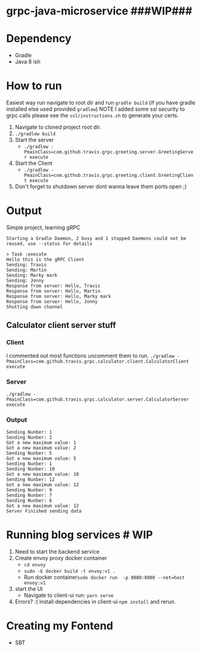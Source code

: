 # grpc-java-microservice ###WIP###

# Dependency 
- Gradle
- Java 8 ish

# How to run
Easiest way run navigate to root dir and run `gradle build` (if you have gradle installed else used provided `gradlew`) NOTE I added some ssl security to grpc calls please see the `ssl/instructions.sh` to generate your certs.
1) Navigate to cloned project root dir.
2) `./gradlew build`
3) Start the server
    - `./gradlew -PmainClass=com.github.travis.grpc.greeting.server.GreetingServer execute`
4) Start the Client
    - `./gradlew -PmainClass=com.github.travis.grpc.greeting.client.GreetingClient execute`
5) Don't forget to shutdown server dont wanna leave them ports open ;)
# Output

Simple project, learning gRPC
```
Starting a Gradle Daemon, 2 busy and 1 stopped Daemons could not be reused, use --status for details

> Task :execute
Hello this is the gRPC Client
Sending: Travis
Sending: Martin
Sending: Marky mark
Sending: Jonny
Response from server: Hello, Travis
Response from server: Hello, Martin
Response from server: Hello, Marky mark
Response from server: Hello, Jonny
Shutting down channel
```

## Calculator client server stuff

### Client
I commented out most functions uncomment them to run.
`./gradlew -PmainClass=com.github.travis.grpc.calculator.client.CalculatorClient execute`

### Server
`./gradlew -PmainClass=com.github.travis.grpc.calculator.server.CalculatorServer execute`

### Output
```
Sending Nunber: 1
Sending Nunber: 2
Got a new maximum value: 1
Got a new maximum value: 2
Sending Nunber: 5
Got a new maximum value: 5
Sending Nunber: 1
Sending Nunber: 10
Got a new maximum value: 10
Sending Nunber: 12
Got a new maximum value: 12
Sending Nunber: 9
Sending Nunber: 7
Sending Nunber: 6
Got a new maximum value: 12
Server Finished sending data
```

# Running blog services # WIP #
1) Need to start the backend service
2) Create envoy proxy docker container
    - `cd envoy`
    - `sudo -E docker build -t envoy:v1 .`
    - Run docker container`sudo docker run  -p 8080:8080 --net=host  envoy:v1`
3) start the UI 
    - Navigate to client-ui run: `yarn serve`
4) Errors? :( install dependencies in client-ui `npm install` and rerun.

# Creating my Fontend

- SBT